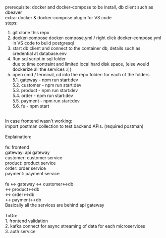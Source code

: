 prerequisite: docker and docker-compose to be install, db client such as dbeaver
<br/>
extra: docker & docker-compose plugin for VS code
<br/>
steps:<br/>
1. git clone this repo<br/>
2. docker-compose docker-compose.yml / right click docker-compose.yml in VS code to build postgresql<br/>
3. start db client and connect to the container db, details such as credential at database.env<br/>
4. Run sql script in sql folder<br/>
due to time contraint and limited local hard disk space, (else would dockerize all the services :( )<br/>
5. open cmd / terminal, cd into the repo folder: for each of the folders<br/>
  5.1. gateway - npm run start:dev<br/>
  5.2. customer - npm run start:dev<br/>
  5.3. product - npm run start:dev<br/>
  5.4. order - npm run start:dev<br/>
  5.5. payment - npm run start:dev<br/>
  5.6. fe - npm start<br/>
<br/>
In case frontend wasn't working:<br/>
import postman collection to test backend APIs. (required postman)<br/>
<br/>
Explaination:<br/>
<br/>
fe: frontend<br/>
gateway: api gateway<br/>
customer: customer service<br/>
product: product service<br/>
order: order service<br/>
payment: payment service<br/>
<br/>
fe <-> gateway <-> customer<->db<br/>
               <-> product<->db<br/>
               <-> order<->db<br/>
               <-> payment<->db<br/>
Basically all the services are behind api gateway<br/>
<br/>
ToDo:<br/>
1. frontend validation<br/>
2. kafka connect for async streaming of data for each microservices<br/>
3. auth service<br/>